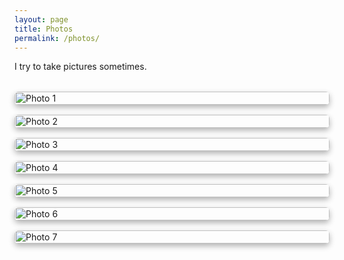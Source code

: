 ```yaml
---
layout: page
title: Photos
permalink: /photos/
---
```


I try to take pictures sometimes.

<div class="photo-grid">
  <img src="/assets/photos/1.jpg" alt="Photo 1" />
  <img src="/assets/photos/2.jpg" alt="Photo 2" />
  <img src="/assets/photos/3.jpg" alt="Photo 3" />
  <img src="/assets/photos/4.jpg" alt="Photo 4" />
  <img src="/assests/photos/5.jpg" alt="Photo 5" />
  <img src="/assests/photos/6.jpg" alt="Photo 6" />
  <img src="/assests/photos/7.jpg" alt="Photo 7" />
</div>

<style>
  .photo-grid {
    display: grid;
    grid-template-columns: repeat(auto-fit, minmax(250px, 1fr));
    gap: 1rem;
    margin-top: 2rem;
  }

  .photo-grid img {
    width: 100%;
    border-radius: 6px;
    box-shadow: 0 4px 10px rgba(0,0,0,0.3);
    transition: transform 0.2s ease;
  }

  .photo-grid img:hover {
    transform: scale(1.03);
  }
</style>
